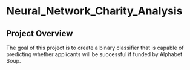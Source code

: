 # Neural_Network_Charity_Analysis

## Project Overview
The goal of this project is to create a binary classifier that is capable of predicting whether applicants will be successful if funded by Alphabet Soup.


